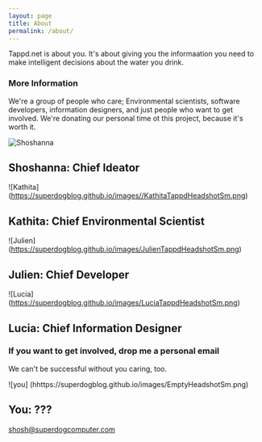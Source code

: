 ```yaml
---
layout: page
title: About
permalink: /about/
---
```


Tappd.net is about you. It's about giving you the informaation you need to make intelligent decisions about the water you drink. 

### More Information

We're a group of people who care; Environmental scientists, software developers, information designers, and just people who want to get involved. We're donating our personal time ot this project, because it's worth it.

![Shoshanna](https://superdogblog.github.io/images/ShosheTappdHeadshotSm.png) 
## Shoshanna: Chief Ideator

![Kathita] (https://superdogblog.github.io/images//KathitaTappdHeadshotSm.png) 
## Kathita: Chief Environmental Scientist

![Julien] (https://superdogblog.github.io/images/JulienTappdHeadshotSm.png) 
## Julien: Chief Developer

![Lucia] (https://superdogblog.github.io/images/LuciaTappdHeadshotSm.png) 
## Lucia: Chief Information Designer

### If you want to get involved, drop me a personal email
We can't be successful without you caring, too. 


![you] (hhttps://superdogblog.github.io/images/EmptyHeadshotSm.png)
## You: ???

[shosh@superdogcomputer.com](mailto:shosh@superdogcomputer.com)

